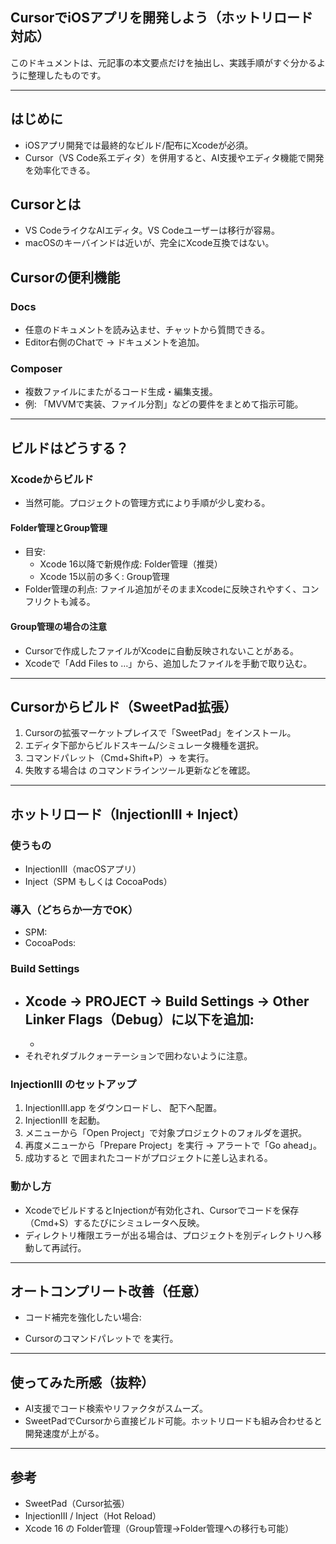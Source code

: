 ## CursorでiOSアプリを開発しよう（ホットリロード対応）

このドキュメントは、元記事の本文要点だけを抽出し、実践手順がすぐ分かるように整理したものです。

---

## はじめに
- iOSアプリ開発では最終的なビルド/配布にXcodeが必須。
- Cursor（VS Code系エディタ）を併用すると、AI支援やエディタ機能で開発を効率化できる。

## Cursorとは
- VS CodeライクなAIエディタ。VS Codeユーザーは移行が容易。
- macOSのキーバインドは近いが、完全にXcode互換ではない。

## Cursorの便利機能
### Docs
- 任意のドキュメントを読み込ませ、チャットから質問できる。
- Editor右側のChatで  → ドキュメントを追加。

### Composer
- 複数ファイルにまたがるコード生成・編集支援。
- 例: 「MVVMで実装、ファイル分割」などの要件をまとめて指示可能。

---

## ビルドはどうする？
### Xcodeからビルド
- 当然可能。プロジェクトの管理方式により手順が少し変わる。

#### Folder管理とGroup管理
- 目安:
  - Xcode 16以降で新規作成: Folder管理（推奨）
  - Xcode 15以前の多く: Group管理
- Folder管理の利点: ファイル追加がそのままXcodeに反映されやすく、コンフリクトも減る。

#### Group管理の場合の注意
- Cursorで作成したファイルがXcodeに自動反映されないことがある。
- Xcodeで「Add Files to …」から、追加したファイルを手動で取り込む。

---

## Cursorからビルド（SweetPad拡張）
1) Cursorの拡張マーケットプレイスで「SweetPad」をインストール。
2) エディタ下部からビルドスキーム/シミュレータ機種を選択。
3) コマンドパレット（Cmd+Shift+P）→  を実行。
4) 失敗する場合は  のコマンドラインツール更新などを確認。

---

## ホットリロード（InjectionIII + Inject）
### 使うもの
- InjectionIII（macOSアプリ）
- Inject（SPM もしくは CocoaPods）

### 導入（どちらか一方でOK）
- SPM: 
- CocoaPods: 

### Build Settings
- Xcode → PROJECT → Build Settings → Other Linker Flags（Debug）に以下を追加:
  - 
  - 
- それぞれダブルクォーテーションで囲わないように注意。

### InjectionIII のセットアップ
1) InjectionIII.app をダウンロードし、 配下へ配置。
2) InjectionIII を起動。
3) メニューから「Open Project」で対象プロジェクトのフォルダを選択。
4) 再度メニューから「Prepare Project」を実行 → アラートで「Go ahead」。
5) 成功すると  で囲まれたコードがプロジェクトに差し込まれる。

### 動かし方
- XcodeでビルドするとInjectionが有効化され、Cursorでコードを保存（Cmd+S）するたびにシミュレータへ反映。
- ディレクトリ権限エラーが出る場合は、プロジェクトを別ディレクトリへ移動して再試行。

---

## オートコンプリート改善（任意）
- コード補完を強化したい場合:

- Cursorのコマンドパレットで  を実行。

---

## 使ってみた所感（抜粋）
- AI支援でコード検索やリファクタがスムーズ。
- SweetPadでCursorから直接ビルド可能。ホットリロードも組み合わせると開発速度が上がる。

---

## 参考
- SweetPad（Cursor拡張）
- InjectionIII / Inject（Hot Reload）
- Xcode 16 の Folder管理（Group管理→Folder管理への移行も可能）


